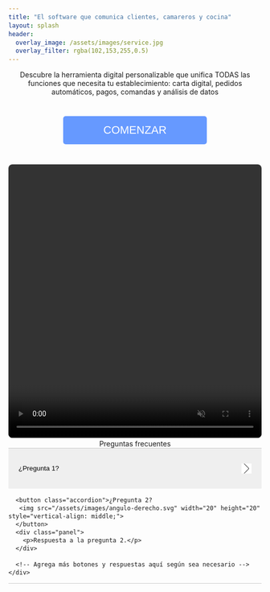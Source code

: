 ```yaml
---
title: "El software que comunica clientes, camareros y cocina"
layout: splash
header:
  overlay_image: /assets/images/service.jpg
  overlay_filter: rgba(102,153,255,0.5)
---
```


<div style="text-align:center;">
    Descubre la herramienta digital personalizable que unifica TODAS las funciones que necesita tu establecimiento: carta digital, pedidos automáticos, pagos, comandas y análisis de datos
  </div>

  <div style="text-align:center;">
    <button class="plan-button" id="login-link" onclick="openNetlifyIdentity()">COMENZAR</button>
  </div>

  <div style="margin: 0 auto; text-align:center;">
    <video width="900" height="544" style="border-radius: 8px; max-width: 900px; max-height: 100%; width: 100%;" autoplay loop muted>
      <source src="/assets/videos/your-video.mp4" type="video/mp4">
    </video>
  </div>

  <div style="text-align:center;">
    Preguntas frecuentes
  </div>

  <div style="margin: 0 auto; text-align:center;">
    <div id="faq" class="faq" style="margin-top: 20px; margin: 0 auto;">
      <button class="accordion">¿Pregunta 1?
       <img src="/assets/images/angulo-derecho.svg" width="20" height="20" class="butImagen" style="vertical-align: middle;">
      </button>
      <div class="panel">
        <p>Respuesta a la pregunta 1.</p>
      </div>

      <button class="accordion">¿Pregunta 2?
       <img src="/assets/images/angulo-derecho.svg" width="20" height="20" style="vertical-align: middle;">
      </button>
      <div class="panel">
        <p>Respuesta a la pregunta 2.</p>
      </div>

      <!-- Agrega más botones y respuestas aquí según sea necesario -->
    </div>
  </div>

  <style>
    .plan-button {
      background-color: #6699ff;
      color: white;
      border: none;
      padding: 15px 80px;
      margin: 40px;
      text-align: center;
      text-decoration: none;
      display: inline-block;
      font-size: 22px;
      border-radius: 5px;
      cursor: pointer;
    }

    .faq {
      width: 100%;
      max-width: 41rem;
      margin-left: auto;
      margin-right: auto;
      margin-top: 4em;
      text-align: left;
      border-bottom: 1px solid #ccc
    }

    .faq1_question {
        border-top: 1px solid var(--gray-200);
        cursor: pointer;
        justify-content: space-between;
        align-items: center;
        padding-top: 1.5rem;
        padding-bottom: 1rem;
        display: flex;
    }

    .accordion {
      width: 100%;
      padding: 20px 20px;
      text-align: left;
      border: none;
      cursor: pointer;
      text-decoration: none;
      line-height: 40px;
      outline: none;
      border-top: 1px solid #ccc;
    }

    .butImagen {
      transition: transform 0.3s ease;
    }

    .butImagen.rotated {
      transform: rotate(180deg);
    }

    img {
      float: right;
      margin-left: 10px;
      margin-bottom: 10px;
      margin-top: 10px;
    }

    .accordion:hover {}

    .accordion:focus, .accordion:active {
      outline: none;
    }

    .active, .accordion:hover {}

    .panel {
      padding: 20px 18px;
      display: none;
      overflow: hidden;
    }
  </style>

  <script>
    var acc = document.querySelectorAll(".accordion");

    acc.forEach(function(item) {
      item.addEventListener("click", function() {
        this.classList.toggle("active");
        this.querySelector("img").classList.toggle("rotated");
        var panel = this.nextElementSibling;
        if (panel.style.display === "block") {
          panel.style.display = "none";
        } else {
          panel.style.display = "block";
        }
      });
    });
  </script>